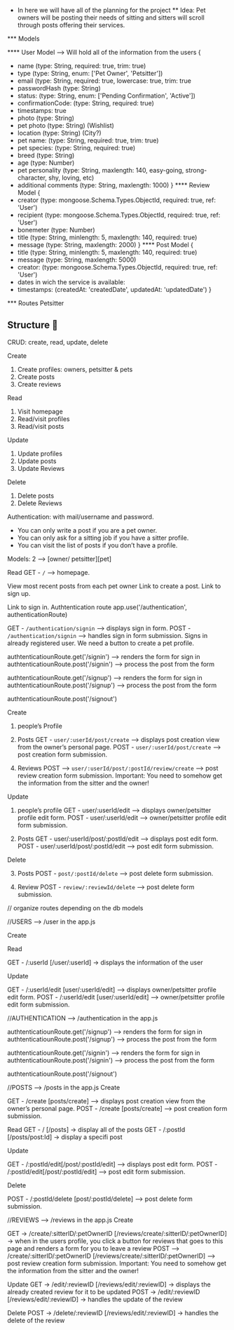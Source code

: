 - In here we will have all of the planning for the project
  \*\* Idea: Pet owners will be posting their needs of sitting and sitters will scroll through posts offering their services.

\*\*\* Models

\*\*\*\* User Model --> Will hold all of the information from the users
{

- name (type: String, required: true, trim: true)
- type (type: String, enum: ['Pet Owner', 'Petsitter'])
- email (type: String, required: true, lowercase: true, trim: true
- passwordHash (type: String)
- status: (type: String, enum: ['Pending Confirmation', 'Active'])
- confirmationCode: (type: String, required: true)
- timestamps: true
- photo (type: String)
- pet photo (type: String) (Wishlist)
- location (type: String) (City?)
- pet name: (type: String, required: true, trim: true)
- pet species: (type: String, required: true)
- breed (type: String)
- age (type: Number)
- pet personality (type: String, maxlength: 140, easy-going, strong-character, shy, loving, etc)
- additional comments (type: String, maxlength: 1000)
  }
  \*\*\*\* Review Model
  {
- creator (type: mongoose.Schema.Types.ObjectId, required: true, ref: 'User')
- recipient (type: mongoose.Schema.Types.ObjectId, required: true, ref: 'User')
- bonemeter (type: Number)
- title (type: String, minlength: 5, maxlength: 140, required: true)
- message (type: String, maxlength: 2000)
  }
  \*\*\*\* Post Model
  {
- title (type: String, minlength: 5, maxlength: 140, required: true)
- message (type: String, maxlength: 5000)
- creator: (type: mongoose.Schema.Types.ObjectId, required: true, ref: 'User')
- dates in wich the service is available:
- timestamps: (createdAt: 'createdDate', updatedAt: 'updatedDate')
  }

\*\*\* Routes
Petsitter

## Structure 💙

CRUD: create, read, update, delete

Create

1. Create profiles: owners, petsitter & pets
2. Create posts
3. Create reviews

Read

1. Visit homepage
2. Read/visit profiles
3. Read/visit posts

Update

1. Update profiles
2. Update posts
3. Update Reviews

Delete

1. Delete posts
2. Delete Reviews

Authentication: with mail/username and password.

- You can only write a post if you are a pet owner.
- You can only ask for a sitting job if you have a sitter profile.
- You can visit the list of posts if you don’t have a profile.

Models: 2 —> [owner/ petsitter][pet]

Read
GET - `/` —> homepage.

View most recent posts from each pet owner
Link to create a post.
Link to sign up.

Link to sign in.
Authtentication route
app.use('/authentication', authenticationRoute)

GET - `/authentication/signin` —> displays sign in form.
POST - `/authentication/signin` —> handles sign in form submission. Signs in already registered user. We need a button to create a pet profile.

authtenticatiounRoute.get('/signin') --> renders the form for sign in
authtenticatiounRoute.post('/signin') --> process the post from the form

authtenticatiounRoute.get('/signup') --> renders the form for sign in
authtenticatiounRoute.post('/signup') --> process the post from the form

authtenticatiounRoute.post('/signout')

Create

1. people’s Profile

2) Posts
   GET - `user/:userId/post/create` —> displays post creation view from the owner’s personal page.
   POST - `user/:userId/post/create` —> post creation form submission.

4. Reviews
   POST —> `user/:userId/post/:postId/review/create` —> post review creation form submission.
   Important: You need to somehow get the information from the sitter and the owner!

Update

1. people’s profile
   GET - user/:userId/edit —> displays owner/petsitter profile edit form.
   POST - user/:userId/edit —> owner/petsitter profile edit form submission.

2. Posts
   GET - user/:userId/post/:postId/edit —> displays post edit form.
   POST - user/:userId/post/:postId/edit —> post edit form submission.

Delete

3. Posts
   POST - `post/:postId/delete` —> post delete form submission.

4. Review
   POST - `review/:reviewId/delete` —> post delete form submission.

// organize routes depending on the db models

//USERS --> /user in the app.js

Create

Read

GET - /:userId [/user/:userId] -> displays the information of the user

Update

GET - /:userId/edit [user/:userId/edit] —> displays owner/petsitter profile edit form.
POST - /:userId/edit [user/:userId/edit] —> owner/petsitter profile edit form submission.

//AUTHENTICATION --> /authentication in the app.js

authtenticatiounRoute.get('/signup') --> renders the form for sign in
authtenticatiounRoute.post('/signup') --> process the post from the form

authtenticatiounRoute.get('/signin') --> renders the form for sign in
authtenticatiounRoute.post('/signin') --> process the post from the form

authtenticatiounRoute.post('/signout')

//POSTS --> /posts in the app.js
Create

GET - /create [posts/create] —> displays post creation view from the owner’s personal page.
POST - /create [posts/create] —> post creation form submission.

Read
GET - / [/posts] -> display all of the posts
GET - /:postId [/posts/post:Id] -> display a specifi post

Update

GET - /:postId/edit[/post/:postId/edit] —> displays post edit form.
POST - /:postId/edit[/post/:postId/edit] —> post edit form submission.

Delete

POST - /:postId/delete [post/:postId/delete] —> post delete form submission.

//REVIEWS --> /reviews in the app.js
Create

GET -> /create/:sitterID/:petOwnerID [/reviews/create/:sitterID/:petOwnerID] -> when in the users profile, you click a button for reviews that goes to this page and renders a form for you to leave a review
POST —> /create/:sitterID/:petOwnerID [/reviews/create/:sitterID/:petOwnerID] —> post review creation form submission.
Important: You need to somehow get the information from the sitter and the owner!

Update
GET -> /edit/:reviewID [/reviews/edit/:reviewID] -> displays the already created review for it to be updated
POST -> /edit/:reviewID [/reviews/edit/:reviewID] -> handles the update of the review

Delete
POST -> /delete/:reviewID [/reviews/edit/:reviewID] -> handles the delete of the review
